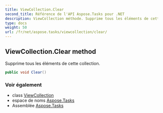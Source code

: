 ```yaml
---
title: ViewCollection.Clear
second_title: Référence de l'API Aspose.Tasks pour .NET
description: ViewCollection méthode. Supprime tous les éléments de cette collection.
type: docs
weight: 50
url: /fr/net/aspose.tasks/viewcollection/clear/
---
```

## ViewCollection.Clear method

Supprime tous les éléments de cette collection.

```csharp
public void Clear()
```

### Voir également

* class [ViewCollection](../)
* espace de noms [Aspose.Tasks](../../viewcollection/)
* Assemblée [Aspose.Tasks](../../../)


